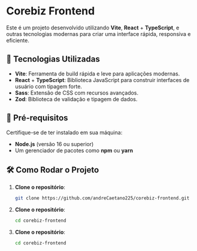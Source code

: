 # Corebiz Frontend

Este é um projeto desenvolvido utilizando **Vite**, **React** + **TypeScript**, e outras tecnologias modernas para criar uma interface rápida, responsiva e eficiente.

## 🚀 Tecnologias Utilizadas

- **Vite**: Ferramenta de build rápida e leve para aplicações modernas.
- **React** + **TypeScript**: Biblioteca JavaScript para construir interfaces de usuário com tipagem forte.
- **Sass**: Extensão de CSS com recursos avançados.
- **Zod**: Biblioteca de validação e tipagem de dados.

## 🔧 Pré-requisitos

Certifique-se de ter instalado em sua máquina:
- **Node.js** (versão 16 ou superior)
- Um gerenciador de pacotes como **npm** ou **yarn**

## 🛠️ Como Rodar o Projeto

1. **Clone o repositório**:
   ```bash
   git clone https://github.com/andreCaetano225/corebiz-frontend.git

2. **Clone o repositório**:
   ```bash
   cd corebiz-frontend

3. **Clone o repositório**:
   ```bash
   cd corebiz-frontend
